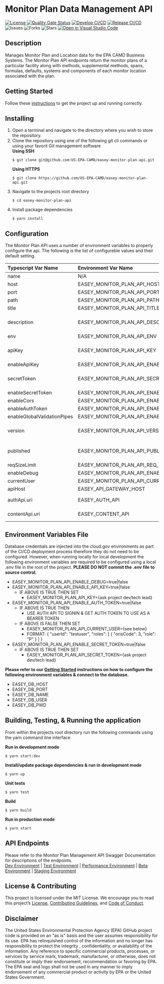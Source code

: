 # Monitor Plan Data Management API

[![License](https://img.shields.io/github/license/US-EPA-CAMD/easey-monitor-plan-api)](https://github.com/US-EPA-CAMD/easey-monitor-plan-api/blob/develop/LICENSE)
[![Quality Gate Status](https://sonarcloud.io/api/project_badges/measure?project=US-EPA-CAMD_easey-monitor-plan-api&metric=alert_status)](https://sonarcloud.io/dashboard?id=US-EPA-CAMD_easey-monitor-plan-api)
[![Develop CI/CD](https://github.com/US-EPA-CAMD/easey-monitor-plan-api/workflows/Develop%20Branch%20Workflow/badge.svg)](https://github.com/US-EPA-CAMD/easey-monitor-plan-api/actions)
[![Release CI/CD](https://github.com/US-EPA-CAMD/easey-monitor-plan-api/workflows/Release%20Branch%20Workflow/badge.svg)](https://github.com/US-EPA-CAMD/easey-monitor-plan-api/actions)
![Issues](https://img.shields.io/github/issues/US-EPA-CAMD/easey-monitor-plan-api)
![Forks](https://img.shields.io/github/forks/US-EPA-CAMD/easey-monitor-plan-api)
![Stars](https://img.shields.io/github/stars/US-EPA-CAMD/easey-monitor-plan-api)
[![Open in Visual Studio Code](https://open.vscode.dev/badges/open-in-vscode.svg)](https://open.vscode.dev/US-EPA-CAMD/easey-monitor-plan-api)

## Description
Manages Monitor Plan and Location data for the EPA CAMD Business Systems. The Monitor Plan API endpoints return the monitor plans of a particular facility along with methods, supplemental methods, spans, formulas, defaults, systems and components of each monitor location associated with the plan.
​
## Getting Started
Follow these [instructions](https://github.com/US-EPA-CAMD/devops/blob/master/GETTING-STARTED.md) to get the project up and running correctly.

## Installing
1. Open a terminal and navigate to the directory where you wish to store the repository.
2. Clone the repository using one of the following git cli commands or using your favorit Git management software<br>
    **Using SSH**
    ```
    $ git clone git@github.com:US-EPA-CAMD/easey-monitor-plan-api.git
    ```
    **Using HTTPS**
    ```
    $ git clone https://github.com/US-EPA-CAMD/easey-monitor-plan-api.git
    ```
3. Navigate to the projects root directory
    ```
    $ cd easey-monitor-plan-api
    ```
4. Install package dependencies
    ```
    $ yarn install
    ```

## Configuration
The Monitor Plan API uses a number of environment variables to properly configure the api. The following is the list of configureble values and their default setting.

| Typescript Var Name | Environment Var Name | Default Value | Comment |
| :------------------ | :------------------- | :------------ | :------ |
| name | N/A | monitor-plan-api | Fixed value |
| host | EASEY_MONITOR_PLAN_API_HOST | localhost | Configurable
| port | EASEY_MONITOR_PLAN_API_PORT | 8010 | Configurable |
| path | EASEY_MONITOR_PLAN_API_PATH | monitor-plan-mgmt | Configurable |
| title | EASEY_MONITOR_PLAN_API_TITLE | Monitor Plan Management | Configurable |
| description | EASEY_MONITOR_PLAN_API_DESCRIPTION | Monitor Plan management API endpoints for all monitor plan data & operations | Configurable |
| env | EASEY_MONITOR_PLAN_API_ENV | local-dev | Configurable |
| apiKey | EASEY_MONITOR_PLAN_API_KEY | *** | Dynamically set by CI/CD workflow |
| enableApiKey | EASEY_MONITOR_PLAN_API_ENABLE_API_KEY | false | Configurable |
| secretToken | EASEY_MONITOR_PLAN_API_SECRET_TOKEN | *** | Dynamically set by CI/CD workflow |
| enableSecretToken | EASEY_MONITOR_PLAN_API_ENABLE_SECRET_TOKEN | false | Configurable |
| enableCors | EASEY_MONITOR_PLAN_API_ENABLE_CORS | true | Configurable |
| enableAuthToken | EASEY_MONITOR_PLAN_API_ENABLE_AUTH_TOKEN | false | Configurable |
| enableGlobalValidationPipes | EASEY_MONITOR_PLAN_API_ENABLE_GLOBAL_VALIDATION_PIPE | true | Configurable |
| version | EASEY_MONITOR_PLAN_API_VERSION | v0.0.0 | Dynamically set by CI/CD workflow |
| published | EASEY_MONITOR_PLAN_API_PUBLISHED | local | Dynamically set by CI/CD workflow |
| reqSizeLimit | EASEY_MONITOR_PLAN_API_REQ_SIZE_LIMIT | 1mb | Configurable |
| enableDebug | EASEY_MONITOR_PLAN_API_ENABLE_DEBUG | false | Configurable |
| currentUser | EASEY_MONITOR_PLAN_API_CURRENT_USER | {} | Configurable |
| apiHost | EASEY_API_GATEWAY_HOST | api.epa.gov/easey/dev | Configurable |
| authApi.uri | EASEY_AUTH_API | https://api.epa.gov/easey/dev/auth-mgmt | Configurable |
| contentApi.uri | EASEY_CONTENT_API | https://api.epa.gov/easey/dev/content-mgmt | Configurable |

## Environment Variables File
Database credentials are injected into the cloud.gov environments as part of the CI/CD deployment process therefore they do not need to be configured. However, when running locally for local development the following environment variables are required to be configured using a local .env file in the root of the project. **PLEASE DO NOT commit the .env file to source control.**

- EASEY_MONITOR_PLAN_API_ENABLE_DEBUG=true|false
- EASEY_MONITOR_PLAN_API_ENABLE_API_KEY=true|false
  - IF ABOVE IS TRUE THEN SET
    - EASEY_MONITOR_PLAN_API_KEY={ask project dev/tech lead}
- EASEY_MONITOR_PLAN_API_ENABLE_AUTH_TOKEN=true|false
  - IF ABOVE IS TRUE THEN
    - USE AUTH API TO SIGNIN & GET AUTH TOKEN TO USE AS A BEARER TOKEN
  - IF ABOVE IS FALSE THEN SET
    - EASEY_MONITOR_PLAN_API_CURRENT_USER={see below}
    - FORMAT: { "userId": "testuser", "roles": [ { "orisCode": 3, "role": "P" } ] }
- EASEY_MONITOR_PLAN_API_ENABLE_SECRET_TOKEN=true|false
  - IF ABOVE IS TRUE THEN SET
    - EASEY_MONITOR_PLAN_API_SECRET_TOKEN={ask project dev/tech lead}

**Please refer to our [Getting Started](https://github.com/US-EPA-CAMD/devops/blob/master/GETTING-STARTED.md) instructions on how to configure the following environment variables & connect to the database.**
- EASEY_DB_HOST
- EASEY_DB_PORT
- EASEY_DB_NAME
- EASEY_DB_USER
- EASEY_DB_PWD

## Building, Testing, & Running the application
From within the projects root directory run the following commands using the yarn command line interface

**Run in development mode**
```
$ yarn start:dev
```

**Install/update package dependencies & run in development mode**
```
$ yarn up
```

**Unit tests**
```
$ yarn test
```

**Build**
```
$ yarn build
```

**Run in production mode**
```
$ yarn start
```

## API Endpoints
Please refer to the Monitor Plan Management API Swagger Documentation for descriptions of the endpoints.<br>
[Dev Environment](https://api.epa.gov/easey/dev/monitor-plan-mgmt/swagger/) | [Test Environment](https://api.epa.gov/easey/test/monitor-plan-mgmt/swagger/) | 
[Performance Environment](https://api.epa.gov/easey/perf/monitor-plan-mgmt/swagger/) | 
[Beta Environment](https://api.epa.gov/easey/beta/monitor-plan-mgmt/swagger/) | [Staging Environment](https://api.epa.gov/easey/staging/monitor-plan-mgmt/swagger/)

## License & Contributing
This project is licensed under the MIT License. We encourage you to read this project’s [License](LICENSE), [Contributing Guidelines](CONTRIBUTING.md), and [Code of Conduct](CODE-OF-CONDUCT.md).

## Disclaimer
The United States Environmental Protection Agency (EPA) GitHub project code is provided on an "as is" basis and the user assumes responsibility for its use. EPA has relinquished control of the information and no longer has responsibility to protect the integrity , confidentiality, or availability of the information. Any reference to specific commercial products, processes, or services by service mark, trademark, manufacturer, or otherwise, does not constitute or imply their endorsement, recommendation or favoring by EPA. The EPA seal and logo shall not be used in any manner to imply endorsement of any commercial product or activity by EPA or the United States Government.
